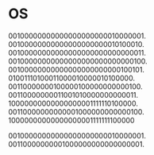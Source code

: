 # OS

00100000000000000000000010000001.   
00100000000000000000000010100010.    
00100000000000000000000000000011.    
00100000000000000000000000000100.    
00100000000000000000000000100101.    
01001110100011000010000010100000.   
00110000000100000100000000000100.      
00110000000011001010000000000011.    
10000000000000000001111110100000.    
00110000000000001000000000000100.    
10000000000000000001111111100000       


00100000000000000000000010000001.  
00110000000001000000000000000001.  
